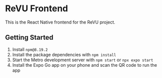 # ReVU Frontend
This is the React Native frontend for the ReVU project.

## Getting Started
1. Install `npm@8.19.2`
2. Install the package dependencies with `npm install`
3. Start the Metro development server with `npm start` or `npx expo start`
4. Install the Expo Go app on your phone and scan the QR code to run the app
